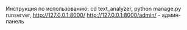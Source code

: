 Инструкция по использованию:
cd text_analyzer,
python manage.py runserver,
http://127.0.0.1:8000/
http://127.0.0.1:8000/admin/ - админ-панель
